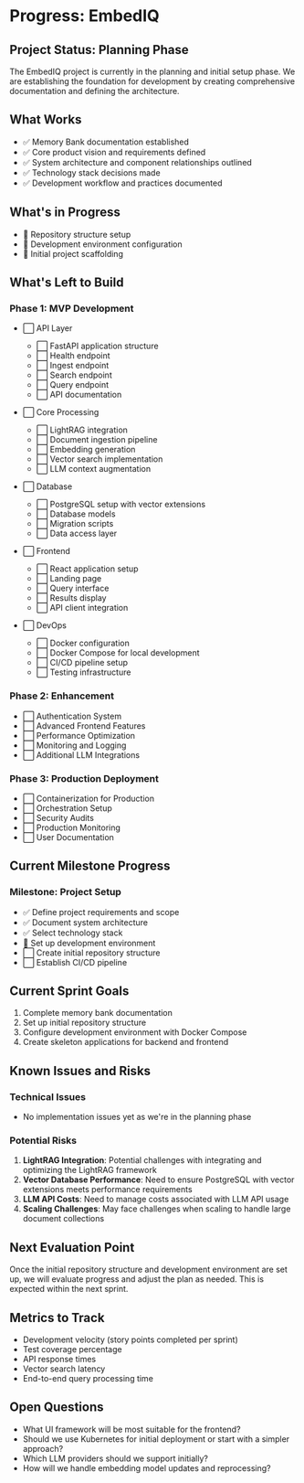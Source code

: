 # Progress: EmbedIQ

## Project Status: Planning Phase

The EmbedIQ project is currently in the planning and initial setup phase. We are establishing the foundation for development by creating comprehensive documentation and defining the architecture.

## What Works

- ✅ Memory Bank documentation established
- ✅ Core product vision and requirements defined
- ✅ System architecture and component relationships outlined
- ✅ Technology stack decisions made
- ✅ Development workflow and practices documented

## What's in Progress

- 🔄 Repository structure setup
- 🔄 Development environment configuration
- 🔄 Initial project scaffolding

## What's Left to Build

### Phase 1: MVP Development

- ⬜ API Layer

  - ⬜ FastAPI application structure
  - ⬜ Health endpoint
  - ⬜ Ingest endpoint
  - ⬜ Search endpoint
  - ⬜ Query endpoint
  - ⬜ API documentation

- ⬜ Core Processing

  - ⬜ LightRAG integration
  - ⬜ Document ingestion pipeline
  - ⬜ Embedding generation
  - ⬜ Vector search implementation
  - ⬜ LLM context augmentation

- ⬜ Database

  - ⬜ PostgreSQL setup with vector extensions
  - ⬜ Database models
  - ⬜ Migration scripts
  - ⬜ Data access layer

- ⬜ Frontend

  - ⬜ React application setup
  - ⬜ Landing page
  - ⬜ Query interface
  - ⬜ Results display
  - ⬜ API client integration

- ⬜ DevOps
  - ⬜ Docker configuration
  - ⬜ Docker Compose for local development
  - ⬜ CI/CD pipeline setup
  - ⬜ Testing infrastructure

### Phase 2: Enhancement

- ⬜ Authentication System
- ⬜ Advanced Frontend Features
- ⬜ Performance Optimization
- ⬜ Monitoring and Logging
- ⬜ Additional LLM Integrations

### Phase 3: Production Deployment

- ⬜ Containerization for Production
- ⬜ Orchestration Setup
- ⬜ Security Audits
- ⬜ Production Monitoring
- ⬜ User Documentation

## Current Milestone Progress

### Milestone: Project Setup

- ✅ Define project requirements and scope
- ✅ Document system architecture
- ✅ Select technology stack
- 🔄 Set up development environment
- ⬜ Create initial repository structure
- ⬜ Establish CI/CD pipeline

## Current Sprint Goals

1. Complete memory bank documentation
2. Set up initial repository structure
3. Configure development environment with Docker Compose
4. Create skeleton applications for backend and frontend

## Known Issues and Risks

### Technical Issues

- No implementation issues yet as we're in the planning phase

### Potential Risks

1. **LightRAG Integration**: Potential challenges with integrating and optimizing the LightRAG framework
2. **Vector Database Performance**: Need to ensure PostgreSQL with vector extensions meets performance requirements
3. **LLM API Costs**: Need to manage costs associated with LLM API usage
4. **Scaling Challenges**: May face challenges when scaling to handle large document collections

## Next Evaluation Point

Once the initial repository structure and development environment are set up, we will evaluate progress and adjust the plan as needed. This is expected within the next sprint.

## Metrics to Track

- Development velocity (story points completed per sprint)
- Test coverage percentage
- API response times
- Vector search latency
- End-to-end query processing time

## Open Questions

- What UI framework will be most suitable for the frontend?
- Should we use Kubernetes for initial deployment or start with a simpler approach?
- Which LLM providers should we support initially?
- How will we handle embedding model updates and reprocessing?
